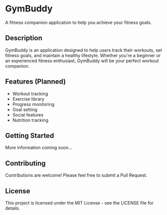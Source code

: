 # GymBuddy

A fitness companion application to help you achieve your fitness goals.

## Description

GymBuddy is an application designed to help users track their workouts, set fitness goals, and maintain a healthy lifestyle. Whether you're a beginner or an experienced fitness enthusiast, GymBuddy will be your perfect workout companion.

## Features (Planned)

- Workout tracking
- Exercise library
- Progress monitoring
- Goal setting
- Social features
- Nutrition tracking

## Getting Started

More information coming soon...

## Contributing

Contributions are welcome! Please feel free to submit a Pull Request.

## License

This project is licensed under the MIT License - see the LICENSE file for details. 